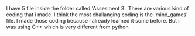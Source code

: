 I have 5 file inside the folder called 'Assesment 3'.
There are various kind of coding that i made.
I think the most challanging coding is the 'mind_games' file.
I made those coding because i already learned it some before. But i was using C++ which is very different from python
